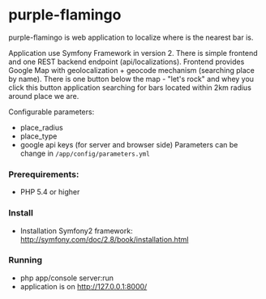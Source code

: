 purple-flamingo
===============

purple-flamingo is web application to localize where is the nearest bar is. 

Application use Symfony Framework in version 2. There is simple frontend and one REST backend endpoint (api/localizations).
Frontend provides Google Map with geolocalization + geocode mechanism (searching place by name).
There is one button below the map - "let's rock" and whey you click this button application searching for bars located within 2km radius around place we are.

Configurable parameters:
* place_radius
* place_type
* google api keys (for server and browser side)
Parameters can be change in ``` /app/config/parameters.yml ```
 
 
### Prerequirements:
* PHP 5.4 or higher

### Install
* Installation Symfony2 framework: http://symfony.com/doc/2.8/book/installation.html

### Running
* php app/console server:run
* application is on http://127.0.0.1:8000/
 
